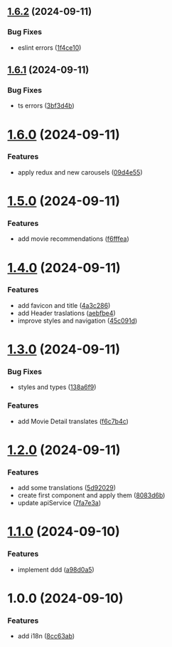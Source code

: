 ## [1.6.2](https://github.com/mokadev90/movie-finder/compare/v1.6.1...v1.6.2) (2024-09-11)


### Bug Fixes

* eslint errors ([1f4ce10](https://github.com/mokadev90/movie-finder/commit/1f4ce101d3a07e2ab8875ab40b291b217f063e46))

## [1.6.1](https://github.com/mokadev90/movie-finder/compare/v1.6.0...v1.6.1) (2024-09-11)


### Bug Fixes

* ts errors ([3bf3d4b](https://github.com/mokadev90/movie-finder/commit/3bf3d4b973c1ec35d40be7af6ca1faa025e247f3))

# [1.6.0](https://github.com/mokadev90/movie-finder/compare/v1.5.0...v1.6.0) (2024-09-11)


### Features

* apply redux and new carousels ([09d4e55](https://github.com/mokadev90/movie-finder/commit/09d4e5583eed8aa5185e3fed18c5ee691041e793))

# [1.5.0](https://github.com/mokadev90/movie-finder/compare/v1.4.0...v1.5.0) (2024-09-11)


### Features

* add movie recommendations ([f6fffea](https://github.com/mokadev90/movie-finder/commit/f6fffea231511ca761156197c7ca17a9afe12ecb))

# [1.4.0](https://github.com/mokadev90/movie-finder/compare/v1.3.0...v1.4.0) (2024-09-11)


### Features

* add favicon and title ([4a3c286](https://github.com/mokadev90/movie-finder/commit/4a3c2865ac8061bacdffced948ef43aa24132a92))
* add Header traslations ([aebfbe4](https://github.com/mokadev90/movie-finder/commit/aebfbe43e28fadea0df8e916e624f9a2243b6f33))
* improve styles and navigation ([45c091d](https://github.com/mokadev90/movie-finder/commit/45c091d9dd906cf4dc4ca05f88930920631ead76))

# [1.3.0](https://github.com/mokadev90/movie-finder/compare/v1.2.0...v1.3.0) (2024-09-11)


### Bug Fixes

* styles and types ([138a6f9](https://github.com/mokadev90/movie-finder/commit/138a6f915826fd27ba3019acfea25b49d163b767))


### Features

* add Movie Detail translates ([f6c7b4c](https://github.com/mokadev90/movie-finder/commit/f6c7b4c2d44ed1a7b08c25eba850fd8ef9595faf))

# [1.2.0](https://github.com/mokadev90/movie-finder/compare/v1.1.0...v1.2.0) (2024-09-11)


### Features

* add some translations ([5d92029](https://github.com/mokadev90/movie-finder/commit/5d92029792d2c4e7e7119375e323f4286772e261))
* create first component and apply them ([8083d6b](https://github.com/mokadev90/movie-finder/commit/8083d6b309a61c8f99cde7cdecf551c66248c35a))
* update apiService ([7fa7e3a](https://github.com/mokadev90/movie-finder/commit/7fa7e3aa50aae5ca6e4338bd916aeeec998d7eee))

# [1.1.0](https://github.com/mokadev90/movie-finder/compare/v1.0.0...v1.1.0) (2024-09-10)


### Features

* implement ddd ([a98d0a5](https://github.com/mokadev90/movie-finder/commit/a98d0a50e890dcddd354129f4d726993d4f814b2))

# 1.0.0 (2024-09-10)


### Features

* add i18n ([8cc63ab](https://github.com/mokadev90/movie-finder/commit/8cc63ab6df5312925275ba2cf3cec992563c037b))

